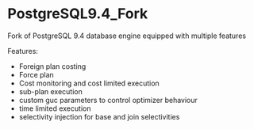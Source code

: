 # PostgreSQL9.4_Fork
Fork of PostgreSQL 9.4 database engine equipped with multiple features

Features:
* Foreign plan costing
* Force plan
* Cost monitoring and cost limited execution
* sub-plan execution
* custom guc parameters to control optimizer behaviour
* time limited execution
* selectivity injection for base and join selectivities
